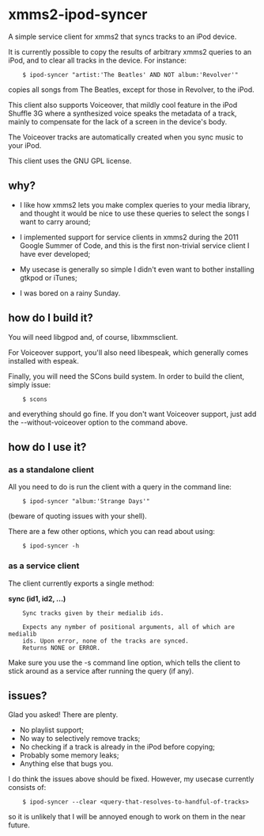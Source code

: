 # xmms2-ipod-syncer

A simple service client for xmms2 that syncs tracks to an iPod device.

It is currently possible to copy the results of arbitrary xmms2 queries to an
iPod, and to clear all tracks in the device. For instance:

        $ ipod-syncer "artist:'The Beatles' AND NOT album:'Revolver'"

copies all songs from The Beatles, except for those in Revolver, to the iPod.

This client also supports Voiceover, that mildly cool feature in the iPod
Shuffle 3G where a synthesized voice speaks the metadata of a track, mainly to
compensate for the lack of a screen in the device's body.

The Voiceover tracks are automatically created when you sync music to your iPod.

This client uses the GNU GPL license.

## why?

- I like how xmms2 lets you make complex queries to your media library, and
  thought it would be nice to use these queries to select the songs I want to
  carry around;

- I implemented support for service clients in xmms2 during the 2011 Google
  Summer of Code, and this is the first non-trivial service client I have ever
  developed;

- My usecase is generally so simple I didn't even want to bother installing
  gtkpod or iTunes;

- I was bored on a rainy Sunday.

## how do I build it?

You will need libgpod and, of course, libxmmsclient.

For Voiceover support, you'll also need libespeak, which generally comes
installed with espeak.

Finally, you will need the SCons build system. In order to build the client,
simply issue:

        $ scons

and everything should go fine. If you don't want Voiceover support, just add
the --without-voiceover option to the command above.

## how do I use it?

### as a standalone client

All you need to do is run the client with a query in the command line:

        $ ipod-syncer "album:'Strange Days'"

(beware of quoting issues with your shell).

There are a few other options, which you can read about using:

        $ ipod-syncer -h

### as a service client

The client currently exports a single method:

**sync (id1, id2, ...)**

        Sync tracks given by their medialib ids.

        Expects any nymber of positional arguments, all of which are medialib
        ids. Upon error, none of the tracks are synced.
        Returns NONE or ERROR.

Make sure you use the -s command line option, which tells the client to stick
around as a service after running the query (if any).

## issues?

Glad you asked! There are plenty.

- No playlist support;
- No way to selectively remove tracks;
- No checking if a track is already in the iPod before copying;
- Probably some memory leaks;
- Anything else that bugs you.

I do think the issues above should be fixed. However, my usecase currently
consists of:

        $ ipod-syncer --clear <query-that-resolves-to-handful-of-tracks>

so it is unlikely that I will be annoyed enough to work on them in the near
future.
